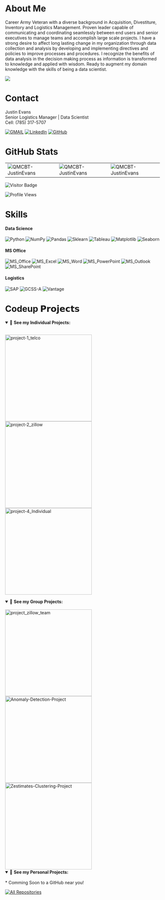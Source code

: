 <!--
**QMCBT-JustinEvans/QMCBT-JustinEvans** is a ✨ _special_ ✨ repository because its `README.md` (this file) appears on your GitHub profile.
-->

# About Me
Career Army Veteran with a diverse background in Acquisition, Divestiture, Inventory and Logistics Management. Proven leader capable of communicating and coordinating seamlessly between end users and senior executives to manage teams and accomplish large scale projects.  I have a strong desire to affect long lasting change in my organization through data collection and analysis by developing and implementing directives and policies to improve processes and procedures.  I recognize the benefits of data analysis in the decision making process as information is transformed to knowledge and applied with wisdom. Ready to augment my domain knowledge with the skills of being a data scientist. 

<p align="center">

  <a href="https://github.com/DenverCoder1/readme-typing-svg"><img src="https://readme-typing-svg.herokuapp.com/?lines=Knowledge%20is%20Power.;Knowing%20everything%20does%20NOT%20make%20you%20Powerful!;It%20makes%20you%20a%20'Know%20It%20All'.;Sharing%20your%20Knowledge,;Makes%20you%20a...;-MENTOR-;-TRAINER-;-ADVISOR-;With%20great%20Knowledge,%20comes%20great%20Power.;With%20great%20Power,%20comes%20great%20Responsibility!&font=Fira%20Code&center=true&width=1080&height=45&color=f75c7e&vCenter=true&size=22"></a>
</p>

# Contact

Justin Evans  
Senior Logistics Manager | Data Scientist  
Cell: (785) 317-5707  

[![GMAIL](https://img.shields.io/badge/Gmail-D14836?style=for-the-badge&logo=gmail&logoColor=white)](mailto:justin.Ellis.Evans@gmail.com)
[![LinkedIn](https://img.shields.io/badge/linkedin-%230077B5.svg?style=for-the-badge&logo=linkedin&logoColor=white)](https://www.linkedin.com/in/qmcbt)
[![GitHub](https://img.shields.io/badge/GitHub-100000?style=for-the-badge&logo=github&logoColor=white)](https://github.com/QMCBT-JustinEvans)

# GitHub Stats

<table>
<tr>
<td><img src="https://github-readme-stats.vercel.app/api?username=QMCBT-JustinEvans&count_private=true&show_icons=true&include_all_commits=true&locale=en" alt="QMCBT-JustinEvans" /></td>
<td><img src="https://github-readme-streak-stats.herokuapp.com/?user=QMCBT-JustinEvans&" alt="QMCBT-JustinEvans" /></td>
<td><img src="https://github-readme-stats.vercel.app/api/top-langs/?username=QMCBT-JustinEvans&" alt="QMCBT-JustinEvans" /></td>
</tr>
</table>

![Visitor Badge](https://visitor-badge.laobi.icu/badge?page_id=QMCBT-JustinEvans)

![Profile Views](https://komarev.com/ghpvc/?username=your-github-QMCBT-JustinEvans&color=66CDEB)


# Skills

#### Data Science
![Python](https://img.shields.io/badge/-Python-black?style=flat-square&logo=Python)
![NumPy](https://img.shields.io/badge/-Numpy-black?style=flat-square&logo=NumPy) 
![Pandas](https://img.shields.io/badge/-Pandas-black?style=flat-square&logo=Pandas)
![Sklearn](https://img.shields.io/badge/-Sklearn-black?style=flat-square&logo=Sklearn)
![Tableau](https://img.shields.io/badge/-Tableau-black?style=flat-square&logo=Tableau) 
![Matplotlib](https://img.shields.io/badge/-Matplotlib-black?style=flat-square&logo=Matplotlib) 
![Seaborn](https://img.shields.io/badge/-Seaborn-black?style=flat-square&logo=Seaborn)

#### MS Office
![MS_Office](https://img.shields.io/badge/-Microsoft_Office-blue?style=flat-square&logo=MicrosoftOffice) 
![MS_Excel](https://img.shields.io/badge/-Excel-blue?style=flat-square&logo=MicrosoftExcel) 
![MS_Word](https://img.shields.io/badge/-Word-blue?style=flat-square&logo=MicrosoftWord) 
![MS_PowerPoint](https://img.shields.io/badge/-PowerPoint-blue?style=flat-square&logo=MicrosoftPowerPoint) 
![MS_Outlook](https://img.shields.io/badge/-Outlook-blue?style=flat-square&logo=MicrosoftOutlook) 
![MS_SharePoint](https://img.shields.io/badge/-SharePoint-blue?style=flat-square&logo=MicrosoftSharePoint) 

#### Logistics
![SAP](https://img.shields.io/badge/-SAP-green?style=flat-square&logo=SAP) 
![GCSS-A](https://img.shields.io/badge/-GCSSA-green?style=flat-square&logo=GCSS-A) 
![Vantage](https://img.shields.io/badge/-Vantage-green?style=flat-square&logo=Vantage) 

# Codeup 𝗣𝗿𝗼𝗷𝗲𝗰𝘁𝘀

<details open="">
<summary>👀 <b>See my Individual Projects:</b></summary><br>
<p align="left">
  <a href="https://github.com/QMCBT-JustinEvans/project-1_telco"><img width="282" src="https://denvercoder1-github-readme-stats.vercel.app/api/pin?username=QMCBT-JustinEvans&repo=project-1_telco&theme=react&bg_color=1F222E&title_color=F85D7F&icon_color=F8D866&hide_border=true&show_icons=true" alt="project-1_telco"></a>
  <a href="https://github.com/QMCBT-JustinEvans/project-2_zillow"><img width="282" src="https://denvercoder1-github-readme-stats.vercel.app/api/pin?username=QMCBT-JustinEvans&repo=project-2_zillow&theme=react&bg_color=1F222E&title_color=F85D7F&icon_color=F8D866&hide_border=true&show_icons=true" alt="project-2_zillow"></a>
  <a href="https://github.com/QMCBT-JustinEvans/project-4_Individual"><img width="282" src="https://denvercoder1-github-readme-stats.vercel.app/api/pin?username=QMCBT-JustinEvans&repo=project-4_Individual&theme=react&bg_color=1F222E&title_color=F85D7F&icon_color=F8D866&hide_border=true&show_icons=true" alt="project-4_Individual"></a>
</details>

<details open="">
<summary>👀 <b>See my Group Projects:</b></summary><br>
  <a href="https://github.com/Codeup-Justin-Evans-Yvette-Ibarra/project_zillow_team"><img width="282" src="https://denvercoder1-github-readme-stats.vercel.app/api/pin?username=Codeup-Justin-Evans-Yvette-Ibarra&repo=project_zillow_team&theme=react&bg_color=1F222E&title_color=F85D7F&icon_color=F8D866&hide_border=true&show_icons=true" alt="project_zillow_team"></a>
  <a href="https://github.com/Codeup-Mirzakhani-Group1-Project/project-5_anomaly_detection"><img width="282" src="https://denvercoder1-github-readme-stats.vercel.app/api/pin?username=Codeup-Mirzakhani-Group1-Project&repo=project-5_anomaly_detection&theme=react&bg_color=1F222E&title_color=F85D7F&icon_color=F8D866&hide_border=true&show_icons=true" alt="Anomaly-Detection-Project"></a>
  <a href="https://github.com/Codeup-Mirzakhani-Group1-NLP-Project/Codeup-Mirzakhani-GitHub-Scrape-NLP-Project"><img width="282" src="https://denvercoder1-github-readme-stats.vercel.app/api/pin?username=Codeup-Mirzakhani-Group1-NLP-Project&repo=Codeup-Mirzakhani-GitHub-Scrape-NLP-Project&theme=react&bg_color=1F222E&title_color=F85D7F&icon_color=F8D866&hide_border=true&show_icons=true" alt="Zestimates-Clustering-Project"></a>
</details>

<details open="">
<summary>👀 <b>See my Personal Projects:</b></summary><br>
* Comming Soon to a GitHub near you!
</details>

<!--
  <a href="https://github.com/m3redithw/Home-Value-Prediction"><img width="282" src="https://denvercoder1-github-readme-stats.vercel.app/api/pin?username=m3redithw&repo=Home-Value-Prediction&theme=react&bg_color=1F222E&title_color=F85D7F&icon_color=F8D866&hide_border=true&show_icons=false" alt="Home-Value-Prediction"></a>
  <a href="https://github.com/m3redithw/Customer-Churn-Prediction"><img width="282" src="https://denvercoder1-github-readme-stats.vercel.app/api/pin?username=m3redithw&repo=Customer-Churn-Prediction&theme=react&bg_color=1F222E&title_color=F85D7F&icon_color=F8D866&hide_border=true&show_icons=false" alt="Customer-Churn-Prediction"></a>
</details>
-->

<p align="left">
  <a href="https://github.com/m3redithw?tab=repositories&sort=stargazers"><img alt="All Repositories" title="All Repositories" src="https://custom-icon-badges.herokuapp.com/badge/-All%20Repos-2962FF?style=for-the-badge&logoColor=white&logo=repo"/></a>

</p>
